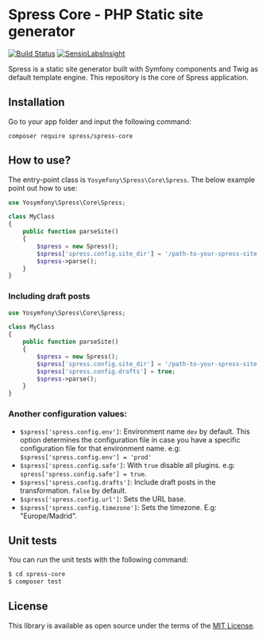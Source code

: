 Spress Core - PHP Static site generator
=======================================

[![Build Status](https://travis-ci.org/spress/spress.png?branch=master)](https://travis-ci.org/spress/spress)
[![SensioLabsInsight](https://insight.sensiolabs.com/projects/1ea79d8e-894d-4cf5-8f64-c941376b3f77/mini.png)](https://insight.sensiolabs.com/projects/1ea79d8e-894d-4cf5-8f64-c941376b3f77)

Spress is a static site generator built with Symfony components and Twig as
default template engine. This repository is the core of Spress application.

Installation
------------
Go to your app folder and input the following command:

```batch
composer require spress/spress-core
```

How to use?
-----------
The entry-point class is `Yosymfony\Spress\Core\Spress`. The below example
point out how to use:

```php
use Yosymfony\Spress\Core\Spress;

class MyClass
{
    public function parseSite()
    {
        $spress = new Spress();
        $spress['spress.config.site_dir'] = '/path-to-your-spress-site';
        $spress->parse();
    }
}
```

### Including draft posts
```php
use Yosymfony\Spress\Core\Spress;

class MyClass
{
    public function parseSite()
    {
        $spress = new Spress();
        $spress['spress.config.site_dir'] = '/path-to-your-spress-site';
        $spress['spress.config.drafts'] = true;
        $spress->parse();
    }
}
```

### Another configuration values:

* `$spress['spress.config.env']`: Environment name `dev` by default. This option determines the configuration file in case you have a specific configuration file for that environment name. e.g: `$spress['spress.config.env'] = 'prod'`
* `$spress['spress.config.safe']`: With `true` disable all plugins. e.g: `spress['spress.config.safe'] = true`.
* `$spress['spress.config.drafts']`: Include draft posts in the transformation. `false` by default.
* `$spress['spress.config.url']`: Sets the URL base.
* `$spress['spress.config.timezone']`: Sets the timezone. E.g: "Europe/Madrid".

Unit tests
----------
You can run the unit tests with the following command:

```bash
$ cd spress-core
$ composer test
```

License
-------

This library is available as open source under the terms of the
[MIT License](http://opensource.org/licenses/MIT).
